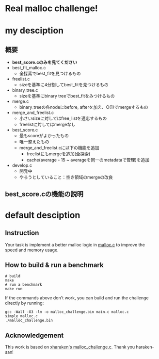 # Real malloc challenge!

# my desciption
## 概要
* **best_score.cのみを見てください**
* best_fit_malloc.c
    * 全探索でbest_fitを見つけるもの
* freelist.c
    * sizeを基準に4分割してbest_fitを見つけるもの
* binary_tree.c
    * sizeを基準にbinary treeでbest_fitをみつけるもの
* merge.c
    * binary_treeの各nodeにbefore, afterを加え、O(1)でmergeするもの
* merge_and_freelist.c
    * 小さいsizeに対してはfree_listを適応するもの
    * freelistに対してはmergeなし
* best_score.c
    * 最もscoreがよかったもの
    * 唯一整えたもの
    * merge_and_freelist.cに以下の機能を追加
        * freelistにもmergeを追加(全探索)
        * cache(average - 15 ~ averageを同一のmetadataで管理)を追加
* develop.c
    * 開発中
    * やろうとしていること：空き領域のmergeの改良        

## best_score.cの機能の説明

# default desciption
## Instruction

Your task is implement a better malloc logic in [malloc.c](malloc.c) to improve the speed and memory usage.

## How to build & run a benchmark

```
# build
make
# run a benchmark
make run
```

If the commands above don't work, you can build and run the challenge directly by running:

```
gcc -Wall -O3 -lm -o malloc_challenge.bin main.c malloc.c simple_malloc.c
./malloc_challenge.bin
```

## Acknowledgement

This work is based on [xharaken's malloc_challenge.c](https://github.com/xharaken/step2/blob/master/malloc_challenge.c). Thank you haraken-san!
